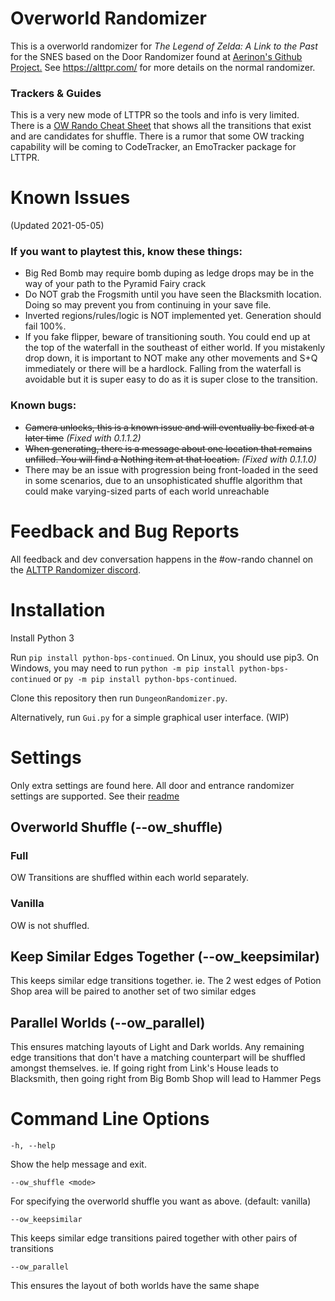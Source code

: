 # Overworld Randomizer

This is a overworld randomizer for _The Legend of Zelda: A Link to the Past_ for the SNES
based on the Door Randomizer found at [Aerinon's Github Project.](https://github.com/Aerinon/ALttPDoorRandomizer)
See https://alttpr.com/ for more details on the normal randomizer.

### Trackers & Guides

This is a very new mode of LTTPR so the tools and info is very limited. There is a [OW Rando Cheat Sheet](https://zelda.codemann8.com/images/shared/ow-rando-reference-sheet.png) that shows all the transitions that exist and are candidates for shuffle.  There is a rumor that some OW tracking capability will be coming to CodeTracker, an EmoTracker package for LTTPR.

# Known Issues
(Updated 2021-05-05)

### If you want to playtest this, know these things:
- Big Red Bomb may require bomb duping as ledge drops may be in the way of your path to the Pyramid Fairy crack
- Do NOT grab the Frogsmith until you have seen the Blacksmith location. Doing so may prevent you from continuing in your save file.
- Inverted regions/rules/logic is NOT implemented yet. Generation should fail 100%.
- If you fake flipper, beware of transitioning south. You could end up at the top of the waterfall in the southeast of either world. If you mistakenly drop down, it is important to NOT make any other movements and S+Q immediately or there will be a hardlock. Falling from the waterfall is avoidable but it is super easy to do as it is super close to the transition.

### Known bugs:
- ~~Camera unlocks, this is a known issue and will eventually be fixed at a later time~~ _(Fixed with 0.1.1.2)_
- ~~When generating, there is a message about one location that remains unfilled. You will find a Nothing item at that location.~~ _(Fixed with 0.1.1.0)_
- There may be an issue with progression being front-loaded in the seed in some scenarios, due to an unsophisticated shuffle algorithm that could make varying-sized parts of each world unreachable

# Feedback and Bug Reports

All feedback and dev conversation happens in the #ow-rando channel on the [ALTTP Randomizer discord](https://discordapp.com/invite/alttprandomizer).

# Installation

Install Python 3

Run ```pip install python-bps-continued```.  On Linux, you should use pip3.  On Windows, you may need to run ```python -m pip install python-bps-continued``` or ```py -m pip install python-bps-continued```.

Clone this repository then run ```DungeonRandomizer.py```.

Alternatively, run ```Gui.py``` for a simple graphical user interface. (WIP)

# Settings

Only extra settings are found here. All door and entrance randomizer settings are supported. See their [readme](https://github.com/Aerinon/ALttPDoorRandomizer/blob/master/README.md)

## Overworld Shuffle (--ow_shuffle)

### Full

OW Transitions are shuffled within each world separately.

### Vanilla

OW is not shuffled.

## Keep Similar Edges Together (--ow_keepsimilar)

This keeps similar edge transitions together. ie. The 2 west edges of Potion Shop area will be paired to another set of two similar edges

## Parallel Worlds (--ow_parallel)

This ensures matching layouts of Light and Dark worlds. Any remaining edge transitions that don't have a matching counterpart will be shuffled amongst themselves. ie. If going right from Link's House leads to Blacksmith, then going right from Big Bomb Shop will lead to Hammer Pegs


# Command Line Options

```
-h, --help            
```

Show the help message and exit.

```
--ow_shuffle <mode>     
```

For specifying the overworld shuffle you want as above. (default: vanilla)

```
--ow_keepsimilar     
```

This keeps similar edge transitions paired together with other pairs of transitions

```
--ow_parallel     
```

This ensures the layout of both worlds have the same shape
